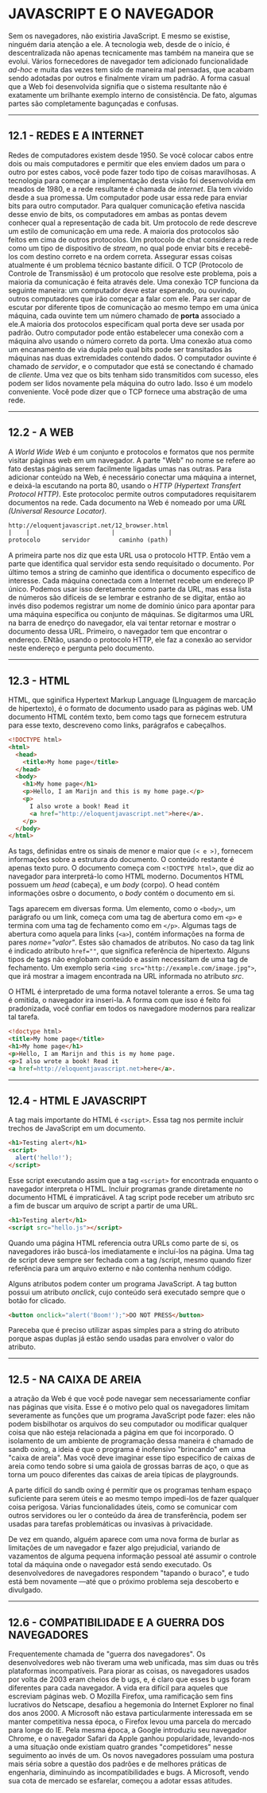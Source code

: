 # JAVASCRIPT E O NAVEGADOR

Sem os navegadores, não existiria JavaScript. E mesmo se existise, ninguém daria atenção a ele. A tecnologia web, desde de o início, é descentralizada não apenas tecnicamente mas também na maneira que se evolui. Vários fornecedores de navegador tem adicionado funcionalidade _ad-hoc_ e muita das vezes tem sido de maneira mal pensadas, que acabam sendo adotadas por outros e finalmente viram um padrão. A forma casual que a Web foi desenvolvida signifia que o sistema resultante não é exatamente um brilhante exemplo interno de consistência. De fato, algumas partes são completamente bagunçadas e confusas.

---

## 12.1 - REDES E A INTERNET

Redes de computadores existem desde 1950. Se você colocar cabos entre dois ou mais computadores e permitir que eles enviem dados um para o outro por estes cabos, você pode fazer todo tipo de coisas maravilhosas. A tecnologia para começar a implementação desta visão foi desenvolvida em meados de 1980, e a rede resultante é chamada de _internet_. Ela tem vivido desde a sua promessa. Um computador pode usar essa rede para enviar bits para outro computador. Para qualquer comunicação efetiva nascida desse envio de bits, os computadores em ambas as pontas devem conhecer qual a representação de cada bit. Um protocolo de rede descreve um estilo de comunicação em uma rede. A maioria dos protocolos são feitos em cima de outros protocolos. Um protocolo de chat considera a rede como um tipo de dispositivo de _stream_, no qual pode enviar bits e recebê-los com destino correto e na ordem correta. Assegurar essas coisas atualmente é um problema técnico bastante difícil. O TCP (Protocolo de Controle de Transmissão) é um protocolo que resolve este problema, pois a maioria da comunicação é feita através dele. Uma conexão TCP funciona da seguinte maneira: um computador deve estar esperando, ou ouvindo, outros computadores que irão começar a falar com ele. Para ser capar de escutar por diferente tipos de comunicação ao mesmo tempo em uma única máquina, cada ouvinte tem um número chamado de **porta** associado a ele.A maioria dos protocolos especificam qual porta deve ser usada por padrão. Outro computador pode então estabelecer uma conexão com a máquina alvo usando o número correto da porta. Uma conexão atua como um encanamento de via dupla pelo qual bits pode ser transitados às máquinas nas duas extremidades contendo dados. O computador ouvinte é chamado de _servidor_, e o computador que está se conectando é chamado de _cliente_. Uma vez que os bits tenham sido transmitidos com sucesso, eles podem ser lidos novamente pela máquina do outro lado. Isso é um modelo conveniente. Você pode dizer que o TCP fornece uma abstração de uma rede.

---

## 12.2 - A WEB

A _World Wide Web_ é um conjunto e protocolos e formatos que nos permite visitar páginas web em um navegador. A parte "Web" no nome se refere ao fato destas páginas serem facilmente ligadas umas nas outras. Para adicionar conteúdo na Web, é necessário conectar uma máquina a internet, e deixá-la escutando na porta 80, usando o _HTTP (Hypertext Transfert Protocol HTTP)_. Este protocoloc permite outros computadores requisitarem documentos na rede. Cada documento na Web é nomeado por uma _URL (Universal Resource Locator)_.

```txt
http://eloquentjavascript.net/12_browser.html
|    |                       |               |
protocolo      servidor        caminho (path)
```

A primeira parte nos diz que esta URL usa o protocolo HTTP. Então vem a parte que identifica qual servidor esta sendo requisitado o documento. Por último temos a string de caminho que identifica o documento específico de interesse. Cada máquina conectada com a Internet recebe um endereço IP único. Podemos usar isso deretamente como parte da URL, mas essa lista de números são difíceis de se lembrar e estranho de se digitar, então ao invés diso podemos registrar um nome de domínio único para apontar para uma máquina específica ou conjunto de máquinas. Se digitarmos uma URL na barra de enedrço do navegador, ela vai tentar retornar e mostrar o documento dessa URL. Primeiro, o navegador tem que encontrar o endereço. ENtão, usando o protocolo HTTP, ele faz a conexão ao servidor neste endereço e pergunta pelo documento.

---

## 12.3 - HTML

HTML, que sginifica Hypertext Markup Language (LInguagem de marcação de hipertexto), é o formato de documento usado para as páginas web. UM documento HTML contém texto, bem como tags que fornecem estrutura para esse texto, descreveno como links, parágrafos e cabeçalhos.

```html
<!DOCTYPE html>
<html>
  <head>
    <title>My home page</title>
  </head>
  <body>
    <h1>My home page</h1>
    <p>Hello, I am Marijn and this is my home page.</p>
    <p>
      I also wrote a book! Read it
      <a href="http://eloquentjavascript.net">here</a>.
    </p>
  </body>
</html>
```

As tags, definidas entre os sinais de menor e maior que `(< e >)`, fornecem informações sobre a estrutura do documento. O conteúdo restante é apenas texto puro. O documento começa com `<!DOCTYPE html>`, que diz ao navegador para interpretá-lo como HTML moderno. Documentos HTML possuem um _head_ (cabeça), e um _body_ (corpo). O head contém informações osbre o documento, o _body_ contém o documento em si.

Tags aparecem em diversas forma. Um elemento, como o `<body>`, um parágrafo ou um link, começa com uma tag de abertura como em `<p>` e termina com uma tag de fechamento como em `</p>`. Algumas tags de abertura como aquela para links (`<a>`), contém informações na forma de pares _nome="valor"_. Estes são chamados de atributos. No caso da tag link é indicado atributo `href=""`, que significa referência de hipertexto. Alguns tipos de tags não englobam conteúdo e assim necessitam de uma tag de fechamento. Um exemplo seria `<img src="http://example.com/image.jpg">`, que irá mostrar a imagem encontrada na URL informada no atributo _src_.

O HTML é interpretado de uma forma notavel tolerante a erros. Se uma tag é omitida, o navegador ira inseri-la. A forma com que isso é feito foi pradonizada, você confiar em todos os navegadore modernos para realizar tal tarefa.

```html
<!doctype html>
<title>My home page</title>
<h1>My home page</h1>
<p>Hello, I am Marijn and this is my home page.
<p>I also wrote a book! Read it
<a href=http://eloquentjavascript.net>here</a>.
```

---

## 12.4 - HTML E JAVASCRIPT

A tag mais importante do HTML é `<script>`. Essa tag nos permite incluir trechos de JavaScript em um documento.

```html
<h1>Testing alert</h1>
<script>
  alert('hello!');
</script>
```

Esse script executando assim que a tag `<script>` for encontrada enquanto o navegador interpreta o HTML. Incluir programas grande diretamente no documento HTML é impraticável. A tag script pode receber um atributo src a fim de buscar um arquivo de script a partir de uma URL.

```html
<h1>Testing alert</h1>
<script src="hello.js"></script>
```

Quando uma página HTML referencia outra URLs como parte de si, os navegadores irão buscá-los imediatamente e incluí-los na página. Uma tag de script deve sempre ser fechada com a tag /script, mesmo quando fizer referência para um arquivo externo e não contenha nenhum código.

Alguns atributos podem conter um programa JavaScript. A tag button possui um atributo _onclick_, cujo conteúdo será executado sempre que o botão for clicado.

```html
<button onclick="alert('Boom!');">DO NOT PRESS</button>
```

Pareceba que é preciso utilizar aspas simples para a string do atributo porque aspas duplas já estão sendo usadas para envolver o valor do atributo.

---

## 12.5 - NA CAIXA DE AREIA

a atração da Web é que você pode navegar sem necessariamente confiar nas páginas que visita. Esse é o motivo pelo qual os navegadores limitam severamente as funções que um programa JavaScript pode fazer: eles não podem bisbilhotar os arquivos do seu computador ou modificar qualquer coisa que não esteja relacionada a página em que foi incorporado. O isolamento de um ambiente de programação dessa maneira é chamado de sandb oxing, a ideia é que o programa é inofensivo "brincando" em uma "caixa de areia". Mas você deve imaginar esse tipo específico de caixas de areia como tendo sobre si uma gaiola de grossas barras de aço, o que as torna um pouco diferentes das caixas de areia típicas de playgrounds.

A parte difícil do sandb oxing é permitir que os programas tenham espaço suficiente para serem úteis e ao mesmo tempo impedi-los de fazer qualquer coisa perigosa. Várias funcionalidades úteis, como se comunicar com outros servidores ou ler o conteúdo da área de transferência, podem ser usadas para tarefas problemáticas ou invasivas à privacidade.

De vez em quando, alguém aparece com uma nova forma de burlar as limitações de um navegador e fazer algo prejudicial, variando de vazamentos de alguma pequena informação pessoal até assumir o controle total da máquina onde o navegador está sendo executado. Os desenvolvedores de navegadores respondem "tapando o buraco", e tudo está bem novamente —até que o próximo problema seja descoberto e divulgado.

---

## 12.6 - COMPATIBILIDADE E A GUERRA DOS NAVEGADORES

Frequentemente chamada de "guerra dos navegadores". Os desenvolvedores web não tiveram uma web unificada, mas sim duas ou três plataformas incompatíveis. Para piorar as coisas, os navegadores usados por volta de 2003 eram cheios de b ugs, e, é claro que esses b ugs foram diferentes para cada navegador. A vida era difícil para aqueles que escreviam páginas web. O Mozilla Firefox, uma ramificação sem fins lucrativos do Netscape, desafiou a hegemonia do Internet Explorer no final dos anos 2000. A Microsoft não estava particularmente interessada em se manter competitiva nessa época, o Firefox levou uma parcela do mercado para longe do IE. Pela mesma época, a Google introduziu seu navegador Chrome, e o navegador Safari da Apple ganhou popularidade, levando-nos a uma situação onde existiam quatro grandes "competidores" nesse seguimento ao invés de um. Os novos navegadores possuíam uma postura mais séria sobre a questão dos padrões e de melhores práticas de engenharia, diminuindo as incompatibilidades e bugs. A Microsoft, vendo sua cota de mercado se esfarelar, começou a adotar essas atitudes.

